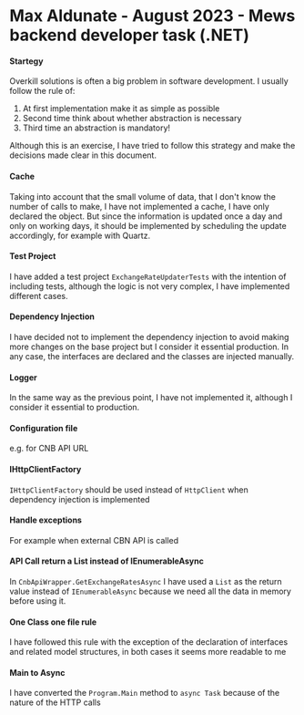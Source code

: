 ﻿# Max Aldunate - August 2023 - Mews backend developer task (.NET)

#### Startegy
Overkill solutions is often a big problem in software development.
I usually follow the rule of:
1. At first implementation make it as simple as possible
2. Second time think about whether abstraction is necessary
3. Third time an abstraction is mandatory!

Although this is an exercise, I have tried to follow this strategy and make the decisions made clear in this document.

#### Cache
Taking into account that the small volume of data, that I don't know the number of calls to make, I have not implemented a cache, I have only declared the object. But since the information is updated once a day and only on working days, it should be implemented by scheduling the update accordingly, for example with Quartz.

#### Test Project
I have added a test project `ExchangeRateUpdaterTests` with the intention of including tests, although the logic is not very complex, I have implemented different cases.

#### Dependency Injection
I have decided not to implement the dependency injection to avoid making more changes on the base project but I consider it essential production. In any case, the interfaces are declared and the classes are injected manually.

#### Logger
In the same way as the previous point, I have not implemented it, although I consider it essential to production.

#### Configuration file
e.g. for CNB API URL

#### IHttpClientFactory
`IHttpClientFactory` should be used instead of `HttpClient` when dependency injection is implemented

#### Handle exceptions
For example when external CBN API is called

#### API Call return a List instead of IEnumerableAsync
In `CnbApiWrapper.GetExchangeRatesAsync` I have used a `List` as the return value instead of `IEnumerableAsync` because we need all the data in memory before using it.

#### One Class one file rule
I have followed this rule with the exception of the declaration of interfaces and related model structures, in both cases it seems more readable to me

#### Main to Async
I have converted the `Program.Main` method to `async Task` because of the nature of the HTTP calls